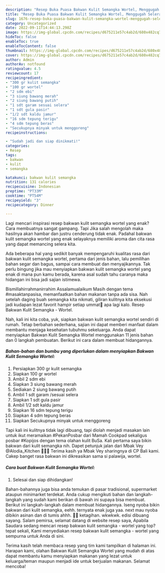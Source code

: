 ```yaml
---
description: "Resep Buka Puasa Bakwan Kulit Semangka Wortel, Menggugah Selera"
title: "Resep Buka Puasa Bakwan Kulit Semangka Wortel, Menggugah Selera"
slug: 1676-resep-buka-puasa-bakwan-kulit-semangka-wortel-menggugah-selera
category: Uncategorized
date: 2022-09-11T14:44:13.298Z
image: https://img-global.cpcdn.com/recipes/d675211e57c4ab2d/680x482cq70/bakwan-kulit-semangka-wortel-foto-resep-utama.jpg
hideToc: false
enableToc: true
enableTocContent: false
thumbnail: https://img-global.cpcdn.com/recipes/d675211e57c4ab2d/680x482cq70/bakwan-kulit-semangka-wortel-foto-resep-utama.jpg
cover: https://img-global.cpcdn.com/recipes/d675211e57c4ab2d/680x482cq70/bakwan-kulit-semangka-wortel-foto-resep-utama.jpg
author: Admin
authorAv: notfound
ratingvalue: 4.5
reviewcount: 17
recipeingredient:
- "300 gr kulit semangka"
- "100 gr wortel"
- "2 sdm ebi"
- "3 siung bawang merah"
- "2 siung bawang putih"
- "1 sdt garam sesuai selera"
- "1 sdt gula pasir"
- "1/2 sdt kaldu jamur"
- "16 sdm tepung terigu"
- "4 sdm tepung beras"
- "Secukupnya minyak untuk menggoreng"
recipeinstructions:

- "Sudah jadi dan siap dinikmati!"
categories:
- Resep
tags:
- bakwan
- kulit
- semangka

katakunci: bakwan kulit semangka 
nutrition: 131 calories
recipecuisine: Indonesian
preptime: "PT33M"
cooktime: "PT54M"
recipeyield: "3"
recipecategory: Dinner

---
```



Lagi mencari inspirasi resep bakwan kulit semangka wortel yang enak? Cara membuatnya sangat gampang. Tapi Jika salah mengolah maka hasilnya akan hambar dan justru cenderung tidak enak. Padahal bakwan kulit semangka wortel yang enak selayaknya memiliki aroma dan cita rasa yang dapat memancing selera kita.


Ada beberapa hal yang sedikit banyak mempengaruhi kualitas rasa dari bakwan kulit semangka wortel, pertama dari jenis bahan, lalu pemilihan bahan segar dan bagus, sampai cara membuat dan menyajikannya. Tak perlu bingung jika mau menyiapkan bakwan kulit semangka wortel yang enak di mana pun kamu berada, karena asal sudah tahu caranya maka hidangan ini bisa jadi sajian istimewa.

Bismillahirrahmanirrahim Assalamualaikum Masih dengan tema #masaktanpasisa, memanfaatkan bahan makanan tanpa ada sisa. Nah setelah daging buah semangka kita nikmati, giliran kulitnya kita eksekusi jadi kudapan lezat favorit hampir setiap ummat🤭 apa lagi kalo. Resep Bakwan Kulit Semangka - Wortel.


Nah, kali ini kita coba, yuk, siapkan bakwan kulit semangka wortel sendiri di rumah. Tetap berbahan sederhana, sajian ini dapat memberi manfaat dalam membantu menjaga kesehatan tubuhmu sekeluarga. Anda dapat menyiapkan Bakwan Kulit Semangka Wortel menggunakan 11 jenis bahan dan 0 langkah pembuatan. Berikut ini cara dalam membuat hidangannya.

<!--inarticleads1-->

##### Bahan-bahan dan bumbu yang diperlukan dalam menyiapkan Bakwan Kulit Semangka Wortel:

1. Persiapkan 300 gr kulit semangka
1. Siapkan 100 gr wortel
1. Ambil 2 sdm ebi
1. Siapkan 3 siung bawang merah
1. Sediakan 2 siung bawang putih
1. Ambil 1 sdt garam /sesuai selera
1. Siapkan 1 sdt gula pasir
1. Ambil 1/2 sdt kaldu jamur
1. Siapkan 16 sdm tepung terigu
1. Siapkan 4 sdm tepung beras
1. Siapkan Secukupnya minyak untuk menggoreng


Tapi kali ini kulitnya tidak lagi dibuang, tapi diolah menjadi masakan lain untuk ikut meramaikan #PekanPosbar dari Mamah Cookpad sekaligus posbar #Kopijos dengan tema olahan kulit BuSa. Kali pertama saya bikin bakwan dari kulit semangka nih. Dapet petunjuk jalan dari Mbak Vey @Alodia_Kitchen 💝💝💝 Terima kasih ya Mbak Vey sharingnya di CP Bali kami. Cakep banget rasa bakwan ini dikreasikan sama si palawija, wortel. 

<!--inarticleads2-->

##### Cara buat Bakwan Kulit Semangka Wortel:


1. Selesai dan siap dihidangkan!

Bahan-bahannya juga bisa anda temukan di pasar tradisional, supermarket ataupun minimarket terdekat. Anda cukup mengikuti bahan dan langkah-langkah yang sudah kami berikan di bawah ini supaya bisa membuat. Berikut ini langkah-langkah dalam membuat hidangannya. Iseng nyoba bikin bakwan dari kulit semangka, eehh. ternyata enak juga yaa. next mau nyoba dibikin asinan dan di tumis ahhh. 🤭😋 ketagihan. wkwkwk. edisi dibuang sayang. Salam pemirsa, selamat datang di website resep saya, Apabila Saudara sedang mencari resep bakwan kulit semangka - wortel yang top? tepat sekali, Kami menyediakan resep bakwan kulit semangka - wortel yang sempurna untuk Anda di sini. 

Terima kasih telah membaca resep yang tim kami tampilkan di halaman ini. Harapan kami, olahan Bakwan Kulit Semangka Wortel yang mudah di atas dapat membantu kamu menyiapkan makanan yang lezat untuk keluarga/teman maupun menjadi ide untuk berjualan makanan. Selamat mencoba!
